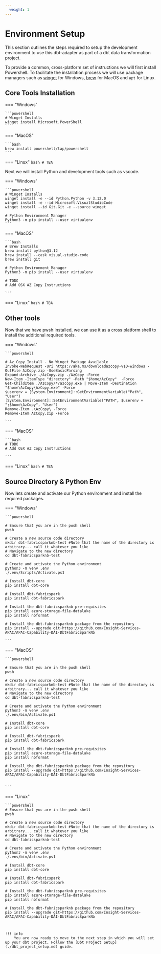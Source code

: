 ```yaml
---
  weight: 1
---
```

# Environment Setup
This section outlines the steps required to setup the development environment to use this dbt-adapter as part of a dbt data transformation project.

To provide a common, cross-platform set of instructions we will first install Powershell. To facilitate the installation process we will use package managers such as [winget](https://learn.microsoft.com/en-us/windows/package-manager/winget/) for Windows, [brew](https://brew.sh/) for MacOS and `apt` for Linux.

## Core Tools Installation

=== "Windows"

    ```powershell
    # Winget Installs 
    winget install Microsoft.PowerShell
    ```

=== "MacOS"

    ```bash
    brew install powershell/tap/powershell
    ```

=== "Linux"
    ```bash
    # TBA
    ```



Next we will install Python and development tools such as vscode.


=== "Windows"

    ```powershell
    # Winget Installs 
    winget install -e --id Python.Python -v 3.12.0
    winget install -e --id Microsoft.VisualStudioCode
    winget install --id Git.Git -e --source winget

    # Python Environment Manager
    Python3 -m pip install --user virtualenv
    ```

=== "MacOS"

    ```bash
    # Brew Installs
    brew install python@3.12
    brew install --cask visual-studio-code
    brew install git

    # Python Environment Manager
    Python3 -m pip install --user virtualenv

    # TODO 
    # Add OSX AZ Copy Instructions

    ```

=== "Linux"
    ```bash
    # TBA
    ```



## Other tools
Now that we have pwsh installed, we can use it as a cross platform shell to install the additional required tools. 



=== "Windows"

    ```powershell

    # Az Copy Install - No Winget Package Available
    Invoke-WebRequest -Uri https://aka.ms/downloadazcopy-v10-windows -OutFile AzCopy.zip -UseBasicParsing
    Expand-Archive ./AzCopy.zip ./AzCopy -Force
    New-Item -ItemType "directory" -Path "$home/AzCopy"  -Force  
    Get-ChildItem ./AzCopy/*/azcopy.exe | Move-Item -Destination "$home\AzCopy\AzCopy.exe" -Force  
    $userenv = [System.Environment]::GetEnvironmentVariable("Path", "User") 
    [System.Environment]::SetEnvironmentVariable("PATH", $userenv + ";$home\AzCopy", "User")
    Remove-Item .\AzCopy\ -Force
    Remove-Item AzCopy.zip -Force

    ```

=== "MacOS"

    ```bash
    # TODO 
    # Add OSX AZ Copy Instructions

    ```

=== "Linux"
    ```bash
    # TBA
    ```


## Source Directory & Python Env
Now lets create and activate our Python environment and install the required packages.



=== "Windows"

    ```powershell

    # Ensure that you are in the pwsh shell
    pwsh

    # Create a new source code directory
    mkdir dbt-fabricsparknb-test #Note that the name of the directory is arbitrary... call it whatever you like
    # Navigate to the new directory
    cd dbt-fabricsparknb-test

    # Create and activate the Python environment
    python3 -m venv .env
    ./.env/Scripts/Activate.ps1   

    # Install dbt-core 
    pip install dbt-core

    # Install dbt-fabricspark
    pip install dbt-fabricspark

    # Install the dbt-fabricsparknb pre-requisites 
    pip install azure-storage-file-datalake
    pip install nbformat

    # Install the dbt-fabricsparknb package from the repository
    pip install --upgrade git+https://github.com/Insight-Services-APAC/APAC-Capability-DAI-DbtFabricSparkNb

    ```


=== "MacOS"

    ```powershell

    # Ensure that you are in the pwsh shell
    pwsh

    # Create a new source code directory
    mkdir dbt-fabricsparknb-test #Note that the name of the directory is arbitrary... call it whatever you like
    # Navigate to the new directory
    cd dbt-fabricsparknb-test

    # Create and activate the Python environment
    python3 -m venv .env
    ./.env/bin/Activate.ps1   

    # Install dbt-core 
    pip install dbt-core

    # Install dbt-fabricspark
    pip install dbt-fabricspark

    # Install the dbt-fabricsparknb pre-requisites 
    pip install azure-storage-file-datalake
    pip install nbformat

    # Install the dbt-fabricsparknb package from the repository
    pip install --upgrade git+https://github.com/Insight-Services-APAC/APAC-Capability-DAI-DbtFabricSparkNb


    ```

=== "Linux"

    ```powershell
    # Ensure that you are in the pwsh shell
    pwsh

    # Create a new source code directory
    mkdir dbt-fabricsparknb-test #Note that the name of the directory is arbitrary... call it whatever you like
    # Navigate to the new directory
    cd dbt-fabricsparknb-test

    # Create and activate the Python environment
    python3 -m venv .env
    ./.env/bin/Activate.ps1   

    # Install dbt-core 
    pip install dbt-core

    # Install dbt-fabricspark
    pip install dbt-fabricspark

    # Install the dbt-fabricsparknb pre-requisites 
    pip install azure-storage-file-datalake
    pip install nbformat

    # Install the dbt-fabricsparknb package from the repository
    pip install --upgrade git+https://github.com/Insight-Services-APAC/APAC-Capability-DAI-DbtFabricSparkNb


```


!!! info
    You are now ready to move to the next step in which you will set up your dbt project. Follow the [Dbt Project Setup](./dbt_project_setup.md) guide.


